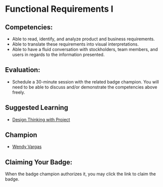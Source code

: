 # Functional Requirements I

## Competencies:
* Able to read, identify, and analyze product and business requirements.
* Able to translate these requirements into visual interpretations.
* Able to have a fluid conversation with stockholders, team members, and users in regards to the information presented. 

## Evaluation:
* Schedule a 30-minute session with the related badge champion. You will need to be able to discuss and/or demonstrate the competencies above freely.

## Suggested Learning
* [Design Thinking with Project](https://www.udemy.com/course/design-thinking-with-project/)

## Champion

* [Wendy Vargas](mailto:wendy.vargas@acklenavenue.com)

## Claiming Your Badge:
When the badge champion authorizes it, you may click the link to claim the badge.
